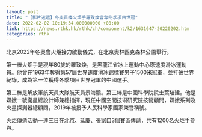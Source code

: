 ```yaml
---
layout: post
title: "【影片速遞】冬奧首棒火炬手羅致煥曾奪冬季項目世冠"
date: 2022-02-02 10:19:34.000000000 +08:00
link: https://news.rthk.hk/rthk/ch/component/k2/1631647-20220202.htm
categories: rthk
---
```


北京2022年冬奧會火炬接力啟動儀式，在北京奧林匹克森林公園舉行。

第一棒火炬手是現年80歲的羅致煥，是黑龍江省冰上運動中心原速度滑冰運動員。他曾在1963年奪得第57屆世界速度滑冰錦標賽男子1500米冠軍，並打破世界紀錄，成為第一位獲得冬季項目世界冠軍的中國選手。

第二棒是解放軍航天員大隊航天員景海鵬。第三棒是中國科學院院士葉培建。他是嫦娥一號衛星總設計師兼總指揮，現任中國空間技術研究院技術顧問，嫦娥系列及火星探測器總顧問，2019年被授予人民科學家國家榮譽稱號。

火炬傳遞活動一連三日在北京、延慶、張家口3個賽區傳遞，共有1200名火炬手參與。
